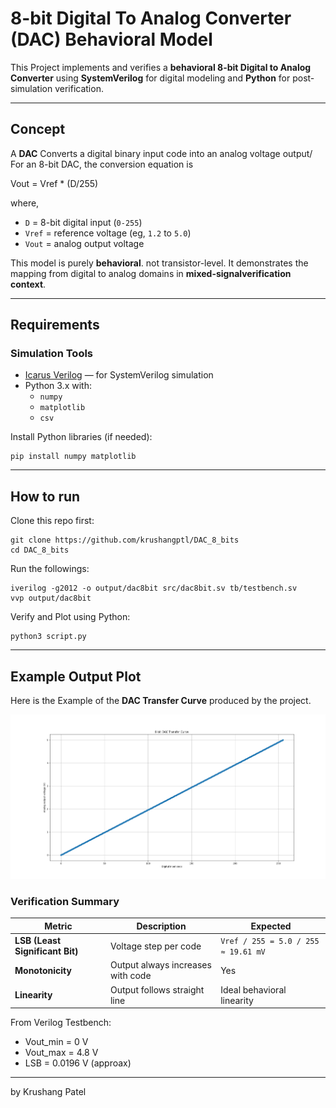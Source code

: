 # 8-bit Digital To Analog Converter (DAC) Behavioral Model 

This Project implements and verifies a **behavioral 8-bit Digital to Analog Converter** using **SystemVerilog** for digital modeling and **Python** for post-simulation verification.

---

## Concept 

A **DAC** Converts a digital binary input code into an analog voltage output/
For an 8-bit DAC, the conversion equation is

Vout = Vref * (D/255)

where,

- `D` = 8-bit digital input (`0-255`)
- `Vref` = reference voltage (eg, `1.2` to `5.0`)
- `Vout` = analog output voltage

This model is purely **behavioral**. not transistor-level. It demonstrates the mapping from digital to analog domains in **mixed-signalverification context**.

---

## Requirements

### Simulation Tools
- [Icarus Verilog](https://steveicarus.github.io/iverilog/) — for SystemVerilog simulation  
- Python 3.x with:
  - `numpy`
  - `matplotlib`
  - `csv`

Install Python libraries (if needed):

```
pip install numpy matplotlib
```

--- 

## How to run

Clone this repo first:

```
git clone https://github.com/krushangptl/DAC_8_bits
cd DAC_8_bits
```

Run the followings:

```
iverilog -g2012 -o output/dac8bit src/dac8bit.sv tb/testbench.sv
vvp output/dac8bit
```

Verify and Plot using Python:

```
python3 script.py
```

--- 

## Example Output Plot

Here is the Example of the **DAC Transfer Curve** produced by the project.

![8-bit DAC Transfer Curve](img/transfer_curve.png)

### Verification Summary

| Metric                          | Description                       | Expected                            |
| ------------------------------- | --------------------------------- | ----------------------------------- |
| **LSB (Least Significant Bit)** | Voltage step per code             | `Vref / 255 = 5.0 / 255 ≈ 19.61 mV` |
| **Monotonicity**                | Output always increases with code | Yes                               |
| **Linearity**                   | Output follows straight line      | Ideal behavioral linearity        |


From Verilog Testbench:

- Vout_min = 0 V
- Vout_max = 4.8 V 
- LSB = 0.0196 V (approax)

--- 

by Krushang Patel

